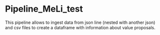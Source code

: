 # Pipeline_MeLi_test
This pipeline allows to ingest data from json line (nested with another json) and csv files to create a dataframe with information about value proposals.
